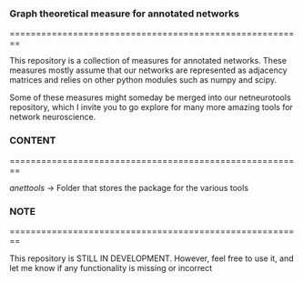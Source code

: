 ### Graph theoretical measure for annotated networks
========================================================

This repository is a collection of measures for annotated networks.
These measures mostly assume that our networks are represented as
adjacency matrices and relies on other python modules such as numpy
and scipy.

Some of these measures might someday be merged into our netneurotools
repository, which I invite you to go explore for many more amazing 
tools for network neuroscience.

### CONTENT

========================================================

_anettools_           -> Folder that stores the package for the various tools

### NOTE
========================================================

This repository is STILL IN DEVELOPMENT. However, feel free to use it,
and let me know if any functionality is missing or incorrect
